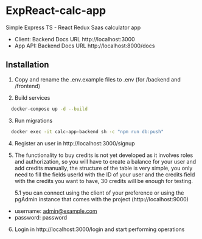 # ExpReact-calc-app

Simple Express TS - React Redux Saas calculator app

- Client: Backend Docs URL http://localhost:3000
- App API: Backend Docs URL http://localhost:8000/docs

## Installation

1. Copy and rename the .env.example files to .env (for /backend and /frontend)

2. Build services

```bash
  docker-compose up -d --build
```

3. Run migrations

```bash
  docker exec -it calc-app-backend sh -c "npm run db:push"
```

4. Register an user in http://localhost:3000/signup
5. The functionality to buy credits is not yet developed as it involves roles and authorization, so you will have to create a balance for your user and add credits manually, the structure of the table is very simple, you only need to fill the fields userId with the ID of your user and the credits field with the credits you want to have, 30 credits will be enough for testing.

   5.1 you can connect using the client of your preference or using the pgAdmin instance that comes with the project (http://localhost:9000)

- username: admin@example.com
- password: password

6. Login in http://localhost:3000/login and start performing operations
